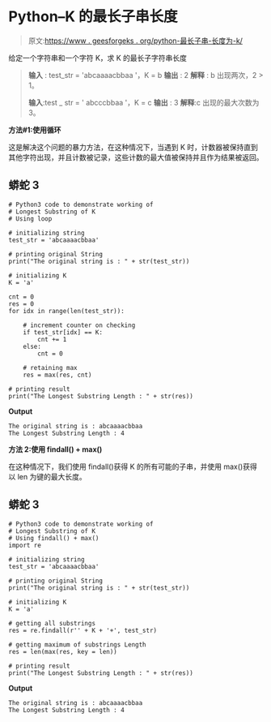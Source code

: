 # Python–K 的最长子串长度

> 原文:[https://www . geesforgeks . org/python-最长子串-长度为-k/](https://www.geeksforgeeks.org/python-longest-substring-length-of-k/)

给定一个字符串和一个字符 K，求 K 的最长子字符串长度

> **输入** : test_str = 'abcaaaacbbaa '，K = b
> **输出** : 2
> **解释** : b 出现两次，2 > 1。
> 
> **输入**:test _ str = ' abcccbbaa '，K = c
> **输出** : 3
> **解释**:c 出现的最大次数为 3。

**方法#1:使用循环**

这是解决这个问题的暴力方法，在这种情况下，当遇到 K 时，计数器被保持直到其他字符出现，并且计数被记录，这些计数的最大值被保持并且作为结果被返回。

## 蟒蛇 3

```
# Python3 code to demonstrate working of 
# Longest Substring of K
# Using loop

# initializing string
test_str = 'abcaaaacbbaa'

# printing original String
print("The original string is : " + str(test_str))

# initializing K 
K = 'a'

cnt = 0
res = 0
for idx in range(len(test_str)):

    # increment counter on checking
    if test_str[idx] == K:
        cnt += 1
    else:
        cnt = 0

    # retaining max
    res = max(res, cnt)

# printing result 
print("The Longest Substring Length : " + str(res)) 
```

**Output**

```
The original string is : abcaaaacbbaa
The Longest Substring Length : 4

```

**方法 2:使用 findall() + max()**

在这种情况下，我们使用 findall()获得 K 的所有可能的子串，并使用 max()获得以 len 为键的最大长度。

## 蟒蛇 3

```
# Python3 code to demonstrate working of 
# Longest Substring of K
# Using findall() + max()
import re

# initializing string
test_str = 'abcaaaacbbaa'

# printing original String
print("The original string is : " + str(test_str))

# initializing K 
K = 'a'

# getting all substrings
res = re.findall(r'' + K + '+', test_str)

# getting maximum of substrings Length
res = len(max(res, key = len))

# printing result 
print("The Longest Substring Length : " + str(res)) 
```

**Output**

```
The original string is : abcaaaacbbaa
The Longest Substring Length : 4

```